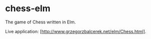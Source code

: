 chess-elm
=========

The game of Chess written in Elm.

Live application: [http://www.grzegorzbalcerek.net/elm/Chess.html].
